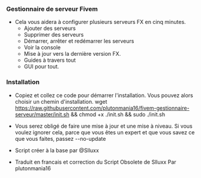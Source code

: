 
###  Gestionnaire de serveur Fivem ###

- Cela vous aidera à configurer plusieurs serveurs FX en cinq minutes.
    - Ajouter des serveurs
    -  Supprimer des serveurs
    -  Démarrer, arrêter et redémarrer les serveurs
    -  Voir la console
    -  Mise à jour vers la dernière version FX.
    -  Guides à travers tout
    -  GUI pour tout.

###  Installation  ###

- Copiez et collez ce code pour démarrer l'installation. Vous pouvez alors choisir un chemin d'installation.
wget https://raw.githubusercontent.com/plutonmania16/fivem-gestionnaire-serveur/master/init.sh && chmod +x ./init.sh && sudo ./init.sh

- Vous serez obligé de faire une mise à jour et une mise à niveau. Si vous voulez ignorer cela, parce que vous êtes un expert et que vous savez ce que vous faites, passez --no-update

- Script créer à la base par @Slluxx
- Traduit en francais et correction du Script Obsolete de Slluxx Par plutonmania16
